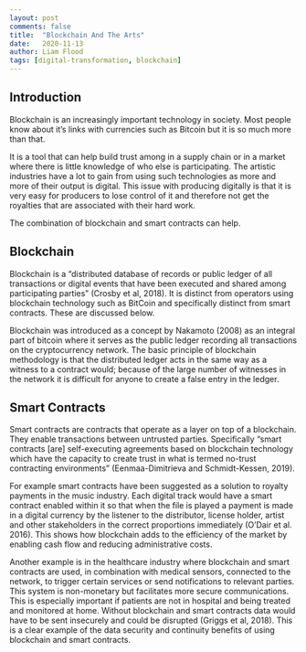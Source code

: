```yaml
---
layout: post
comments: false
title:  "Blockchain And The Arts"
date:   2020-11-13
author: Liam Flood
tags: [digital-transformation, blockchain]
---
```


## Introduction

Blockchain is an increasingly important technology in society. Most people know about it’s links with currencies such as Bitcoin but it is so much more than that.

It is a tool that can help build trust among in a supply chain or in a market where there is little knowledge of who else is participating. The artistic industries have a lot to gain from using such technologies as more and more of their output is digital. This issue with producing digitally is that it is very easy for producers to lose control of it and therefore not get the royalties that are associated with their hard work.

The combination of blockchain and smart contracts can help.

## Blockchain

Blockchain is a “distributed database of records or public ledger of all transactions or digital events that have been executed and shared among participating parties” (Crosby et al, 2018). It is distinct from operators using blockchain technology such as BitCoin and specifically distinct from smart contracts. These are discussed below.

Blockchain was introduced as a concept by Nakamoto (2008) as an integral part of bitcoin where it serves as the public ledger recording all transactions on the cryptocurrency network. The basic principle of blockchain methodology is that the distributed ledger acts in the same way as a witness to a contract would; because of the large number of witnesses in the network it is difficult for anyone to create a false entry in the ledger.

## Smart Contracts

Smart contracts are contracts that operate as a layer on top of a blockchain. They enable transactions between untrusted parties. Specifically “smart contracts [are] self-executing agreements based on blockchain technology which have the capacity to create trust in what is termed no-trust contracting environments” (Eenmaa-Dimitrieva and Schmidt-Kessen, 2019).

For example smart contracts have been suggested as a solution to royalty payments in the music industry. Each digital track would have a smart contract enabled within it so that when the file is played a payment is made in a digital currency by the listener to the distributor, license holder, artist and other stakeholders in the correct proportions immediately (O’Dair et al. 2016). This shows how blockchain adds to the efficiency of the market by enabling cash flow and reducing administrative costs.

Another example is in the healthcare industry where blockchain and smart contracts are used, in combination with medical sensors, connected to the network, to trigger certain services or send notifications to relevant parties. This system is non-monetary but facilitates more secure communications. This is especially important if patients are not in hospital and being treated and monitored at home. Without blockchain and smart contracts data would have to be sent insecurely and could be disrupted (Griggs et al, 2018). This is a clear example of the data security and continuity benefits of using blockchain and smart contracts.
